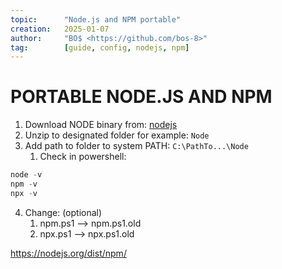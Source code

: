 ```yaml
---
topic:      "Node.js and NPM portable"
creation:   2025-01-07
author:     "BO$ <https://github.com/bos-8>"
tag:        [guide, config, nodejs, npm]
---
```


# PORTABLE NODE.JS AND NPM
1. Download NODE binary from: [nodejs](https://nodejs.org/en/download/current)
2. Unzip to designated folder for example: `Node`
3. Add path to folder to system PATH: `C:\PathTo...\Node`
   1. Check in powershell:
```powershell
node -v
npm -v
npx -v
```
4. Change: (optional)
   1. npm.ps1 --> npm.ps1.old
   2. npx.ps1 --> npx.ps1.old


https://nodejs.org/dist/npm/